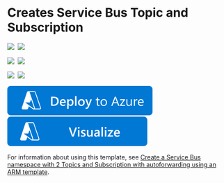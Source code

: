 # Creates Service Bus Topic and Subscription

<IMG SRC="https://azurequickstartsservice.blob.core.windows.net/badges/101-servicebus-topic-subscription/PublicLastTestDate.svg" />&nbsp;
<IMG SRC="https://azurequickstartsservice.blob.core.windows.net/badges/101-servicebus-topic-subscription/PublicDeployment.svg" />&nbsp;

<IMG SRC="https://azurequickstartsservice.blob.core.windows.net/badges/101-servicebus-topic-subscription/FairfaxLastTestDate.svg" />&nbsp;
<IMG SRC="https://azurequickstartsservice.blob.core.windows.net/badges/101-servicebus-topic-subscription/FairfaxDeployment.svg" />&nbsp;

<IMG SRC="https://azurequickstartsservice.blob.core.windows.net/badges/101-servicebus-topic-subscription/BestPracticeResult.svg" />&nbsp;
<IMG SRC="https://azurequickstartsservice.blob.core.windows.net/badges/101-servicebus-topic-subscription/CredScanResult.svg" />&nbsp;

<a href="https://portal.azure.com/#create/Microsoft.Template/uri/https%3A%2F%2Fraw.githubusercontent.com%2FAzure%2Fazure-quickstart-templates%2Fmaster%2F201-servicebus-create-topic-and-subscription-autoforwarding%2Fazuredeploy.json" target="_blank">
    <img src="https://raw.githubusercontent.com/Azure/azure-quickstart-templates/master/1-CONTRIBUTION-GUIDE/images/deploytoazure.svg"/>
</a>

<a href="http://armviz.io/#/?load=https%3A%2F%2Fraw.githubusercontent.com%2FAzure%2Fazure-quickstart-templates%2Fmaster%2F201-servicebus-create-topic-and-subscription-autoforwarding%2Fazuredeploy.json" target="_blank">
    <img src="https://raw.githubusercontent.com/Azure/azure-quickstart-templates/master/1-CONTRIBUTION-GUIDE/images/visualizebutton.svg"/>
</a>

For information about using this template, see [Create a Service Bus namespace with 2 Topics and Subscription with autoforwarding using an ARM template](http://azure.microsoft.com/documentation/articles/service-bus-resource-manager-namespace-topic/).

